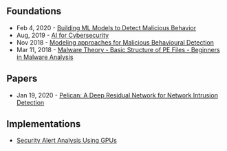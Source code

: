 ## Foundations
- Feb 4, 2020 - [Building ML Models to Detect Malicious Behavior](https://www.youtube.com/watch?v=nuXQFfyiFnM)
- Aug, 2019 - [AI for Cybersecurity](https://www.youtube.com/embed/OCpaWGqtSfg?feature=oembed)
- Nov 2018 - [Modeling approaches for Malicious Behavioural Detection](https://www.youtube.com/watch?time_continue=2&v=DXcLfrvkJgs&feature=emb_title)
- Mar 11, 2018 - [Malware Theory - Basic Structure of PE Files - Beginners in Malware Analysis](https://www.youtube.com/watch?v=l6GjU8fm8sM)

## Papers
- Jan 19, 2020 - [Pelican: A Deep Residual Network for Network Intrusion Detection](https://arxiv.org/abs/2001.08523)

## Implementations
- [Security Alert Analysis Using GPUs](https://medium.com/rapids-ai/security-alert-analysis-using-gpus-1a31270aa85e#cid=av01_so-twit_en-us)